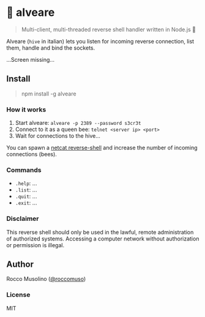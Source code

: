 # :honeybee: alveare

> Multi-client, multi-threaded reverse shell handler written in Node.js :honey_pot:

Alveare (`hive` in italian) lets you listen for incoming reverse connection, list them, handle and bind the sockets.

...Screen missing...

## Install

> npm install -g alveare

### How it works

1. Start alveare: `alveare -p 2389 --password s3cr3t`
2. Connect to it as a queen bee: `telnet <server ip> <port>`
3. Wait for connections to the hive...

You can spawn a [netcat reverse-shell](https://github.com/roccomuso/netcat#reverse-shell) and increase the number of incoming connections (bees).

### Commands

- `.help`: ...
- `.list`: ...
- `.quit`: ...
- `.exit`: ...

### Disclaimer

This reverse shell should only be used in the lawful, remote administration of authorized systems. Accessing a computer network without authorization or permission is illegal.

## Author

Rocco Musolino ([@roccomuso](https://twitter.com/roccomuso))

### License

MIT
